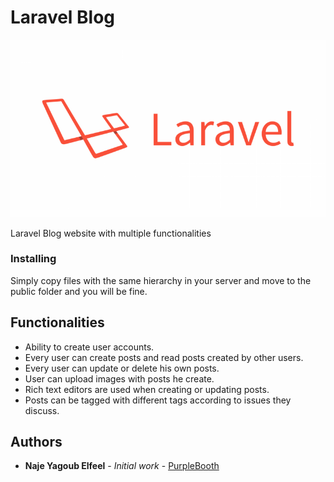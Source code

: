 # Laravel Blog
<img src="public/images/laravel.png">

Laravel Blog website with multiple functionalities

### Installing

Simply copy files with the same hierarchy in your server and move to the public folder and you will be fine.

## Functionalities

* Ability to create user accounts.
* Every user can create posts and read posts created by other users.
* Every user can update or delete his own posts.
* User can upload images with posts he create.
* Rich text editors are used when creating or updating posts.
* Posts can be tagged with different tags according to issues they discuss.

## Authors

* **Naje Yagoub Elfeel** - *Initial work* - [PurpleBooth](https://github.com/PurpleBooth)
